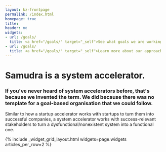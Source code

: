 ```yaml
---
layout: kz-frontpage
permalink: /index.html
homepage: true
title: 
header: no
widgets:
- url: /goals/
  title: <a href="/goals/" target="_self">See what goals we are working on></a>
- url: /goals/
  title: <a href="/goals/" target="_self">Learn more about our approach></a>
---
```


# Samudra is a system accelerator. 
### If you've never heard of system accelerators before, that's because we invented the term. We did because there was no template for a goal-based organisation that we could follow.

Similar to how a startup accelerator works with startups to turn them into successful companies, a system accelerator works with success-relevant stakeholders to turn a dysfunctional/nonexistent system into a functional one.

{% include _widget_grid_layout.html widgets=page.widgets articles_per_row=2 %}
